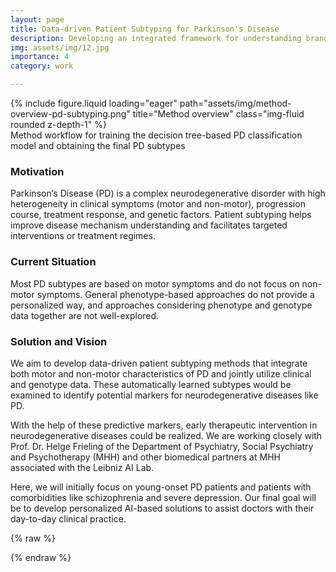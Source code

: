 ```yaml
---
layout: page
title: Data-driven Patient Subtyping for Parkinson's Disease
description: Developing an integrated framework for understanding brand consistency from online content
img: assets/img/12.jpg
importance: 4
category: work

---
```


<div class="row">
    <div class="col-sm mt-3 mt-md-0">
        {% include figure.liquid loading="eager" path="assets/img/method-overview-pd-subtyping.png" title="Method overview" class="img-fluid rounded z-depth-1" %}
    </div>
</div>
<div class="caption">
    Method workflow for training the decision tree-based PD classification model and obtaining the final PD subtypes
</div>

### Motivation

Parkinson‘s Disease (PD) is a complex neurodegenerative disorder with high heterogeneity in clinical symptoms (motor and non-motor), progression course, treatment response, and genetic factors. Patient subtyping helps improve disease mechanism understanding and facilitates targeted interventions or treatment regimes.

### Current Situation
Most PD subtypes are based on motor symptoms and do not focus on non-motor symptoms. General phenotype-based approaches do not provide a personalized way, and approaches considering phenotype and genotype data together are not well-explored.

### Solution and Vision 
We aim to develop data-driven patient subtyping methods that integrate both motor and non-motor characteristics of PD and jointly utilize clinical and genotype data. These automatically learned subtypes would be examined to identify potential markers for neurodegenerative diseases like PD.

With the help of these predictive markers, early therapeutic intervention in neurodegenerative diseases could be realized. We are working closely with Prof. Dr. Helge Frieling of the Department of Psychiatry, Social Psychiatry and Psychotherapy (MHH) and other biomedical partners at MHH associated with the Leibniz AI Lab.

Here, we will initially focus on young-onset PD patients and patients with comorbidities like schizophrenia and severe depression. Our final goal will be to develop personalized AI-based solutions to assist doctors with their day-to-day clinical practice.

{% raw %}

{% endraw %}
